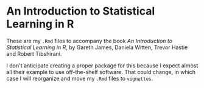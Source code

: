 # An Introduction to Statistical Learning in R

These are my `.Rmd` files to accompany the book *An Introduction to Statistical
Learning in R*, by Gareth James, Daniela Witten, Trevor Hastie and Robert
Tibshirani.

I don't anticipate creating a proper package for this because I expect
almost all their example to use off-the-shelf software. That could
change, in which case I will reorganize and move my `.Rmd` files to
`vignettes`.

